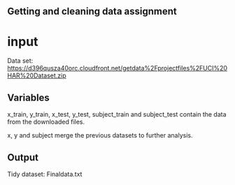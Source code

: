 ## Getting and cleaning data assignment
# input
Data set: https://d396qusza40orc.cloudfront.net/getdata%2Fprojectfiles%2FUCI%20HAR%20Dataset.zip
## Variables
x_train, y_train, x_test, y_test, subject_train and subject_test contain the data from the downloaded files.

x, y and subject merge the previous datasets to further analysis.
## Output
Tidy dataset: Finaldata.txt

